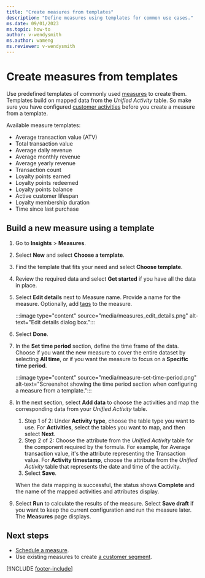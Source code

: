 ```yaml
---
title: "Create measures from templates"
description: "Define measures using templates for common use cases."
ms.date: 09/01/2023
ms.topic: how-to
author: v-wendysmith
ms.author: wameng
ms.reviewer: v-wendysmith
---
```


# Create measures from templates

Use predefined templates of commonly used [measures](measures.md) to create them. Templates build on mapped data from the *Unified Activity* table. So make sure you have configured [customer activities](activities.md) before you create a measure from a template.

Available measure templates:
- Average transaction value (ATV)
- Total transaction value
- Average daily revenue
- Average monthly revenue
- Average yearly revenue
- Transaction count
- Loyalty points earned
- Loyalty points redeemed
- Loyalty points balance
- Active customer lifespan
- Loyalty membership duration
- Time since last purchase

## Build a new measure using a template

1. Go to **Insights** > **Measures**.

1. Select **New** and select **Choose a template**.

1. Find the template that fits your need and select **Choose template**.

1. Review the required data and select **Get started** if you have all the data in place.

1. Select **Edit details** next to Measure name. Provide a name for the measure. Optionally, add [tags](work-with-tags-columns.md#manage-tags) to the measure.

   :::image type="content" source="media/measures_edit_details.png" alt-text="Edit details dialog box.":::

1. Select **Done**.

1. In the **Set time period** section, define the time frame of the data. Choose if you want the new measure to cover the entire dataset by selecting **All time**, or if you want the measure to focus on a **Specific time period**.

   :::image type="content" source="media/measure-set-time-period.png" alt-text="Screenshot showing the time period section when configuring a measure from a template.":::

1. In the next section, select **Add data** to choose the activities and map the corresponding data from your *Unified Activity* table.

    1. Step 1 of 2: Under **Activity type**, choose the table type you want to use. For **Activities**, select the tables you want to map, and then select **Next**.
    1. Step 2 of 2: Choose the attribute from the *Unified Activity* table for the component required by the formula. For example, for Average transaction value, it's the attribute representing the Transaction value. For **Activity timestamp**, choose the attribute from the *Unified Activity* table that represents the date and time of the activity.
    1. Select **Save**.

    When the data mapping is successful, the status shows **Complete** and the name of the mapped activities and attributes display.

1. Select **Run** to calculate the results of the measure. Select **Save draft** if you want to keep the current configuration and run the measure later. The **Measures** page displays.

## Next steps

- [Schedule a measure](measures-schedule.md).
- Use existing measures to create [a customer segment](segments.md).

[!INCLUDE [footer-include](includes/footer-banner.md)]
